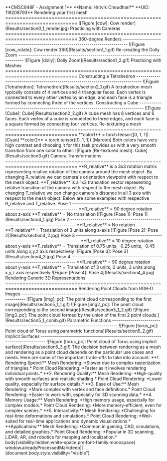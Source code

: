  \*\*CMSC848F - Assignment 1\*\* \*\*Name: Hritvik Choudhari\*\* \*\*UID: 119208793\*\* Rendering your first mesh =============================================================================== !\[Figure \[cow\]: Cow render\](Results/section0\_1\_render.jpg) Practicing with Cameras =============================================================================== 360-degree Renders -------------------------------------------------------------------------------- !\[Figure \[cow\_rotate\]: Cow render 360\](Results/section1\_1.gif) Re-creating the Dolly Zoom -------------------------------------------------------------------------------- !\[Figure \[dolly\]: Dolly Zoom\](Results/section1\_2.gif) Practicing with Meshes =============================================================================== Constructing a Tetrahedron -------------------------------------------------------------------------------- !\[Figure \[Tetrahedron\]: Tetrahedron\](Results/section2\_1.gif) A tetrahedron mesh typically consists of 4 vertices and 4 triangular faces. Each vertex is connected to every other vertex by an edge, and each face is a triangle formed by connecting three of the vertices. Constructing a Cube -------------------------------------------------------------------------------- !\[Figure \[Cube\]: Cube\](Results/section2\_2.gif) A cube mesh has 8 vertices and 6 faces. Each vertex of a cube is connected to three edges, and each face is a square formed by connecting four vertices. Re-texturing a mesh =============================================================================== \*\*color1\*\* = torch.tensor(\[0, 1, 1\]) \[Cyan\] \*\*color2\*\* = torch.tensor(\[0, 1, 1\]) \[Maroon\] Both colors have very high contrast and choosing it for this task provides us with a very smooth transition from one color to other. !\[Figure \[Re-textured mesh\]: Cube\](Results/section3.gif) Camera Transformations =============================================================================== \*\*R\_relative\*\* is a 3x3 rotation matrix representing relative rotation of the camera around the mesh object. By changing R\_relative we can camera's orientation viewpoint with respect to the mesh object. \*\*T\_relative\*\* is a 1x3 translation vector representing relative transition of the camera with respect to the mesh object. By changing T\_relative we can change camera's distance in all 3 axis with respect to the mesh object. Below are some examples with respective R\_relative and T\_relative. Pose 1 -------------------------------------------------------------------------------- \*\*R\_relative\*\* = 90 degree rotation about z-axis \*\*T\_relative\*\* = No translation !\[Figure \[Pose 1\]: Pose 1\](Results/section4\_1.jpg) Pose 2 -------------------------------------------------------------------------------- \*\*R\_relative\*\* = No rotation \*\*T\_relative\*\* = Translation of 3 units along z-axis !\[Figure \[Pose 2\]: Pose 2\](Results/section4\_2.jpg) Pose 3 -------------------------------------------------------------------------------- \*\*R\_relative\*\* = 10 degree rotation about y-axis \*\*T\_relative\*\* = Translation of 0.75 units, -0.25 units, -0.45 units along x,y,z axis respectively !\[Figure \[Pose 3\]: Pose 3\](Results/section4\_3.jpg) Pose 4 -------------------------------------------------------------------------------- \*\*R\_relative\*\* = 90 degree rotation about y-axis \*\*T\_relative\*\* = Translation of 3 units, 0 units, 3 units along x,y,z axis respectively !\[Figure \[Pose 4\]: Pose 4\](Results/section4\_4.jpg) Rendering Generic 3D Representations =============================================================================== Rendering Point Clouds from RGB-D Images -------------------------------------------------------------------------------- !\[Figure \[img1\_pc\]: The point cloud corresponding to the first image\](Results/section5\_1\_1.gif) !\[Figure \[img2\_pc\]: The point cloud corresponding to the second image\](Results/section5\_1\_2.gif) !\[Figure \[img3\_pc\]: The point cloud formed by the union of the first 2 point clouds.\](Results/section5\_1\_comb.gif) Parametric Functions -------------------------------------------------------------------------------- !\[Figure \[torus\_pc\]: Point cloud of Torus using parametric functions\](Results/section5\_2.gif) Implicit Surfaces -------------------------------------------------------------------------------- !\[Figure \[torus\_pc\]: Point cloud of Torus using implicit surface\](Results/section5\_3.gif) The decision between rendering as a mesh and rendering as a point cloud depends on the particular use cases and needs. Here are some of the important trade-offs to take into account: \*\*1. Rendering Speed:\*\* Mesh Rendering: \*Slower due to complex rasterization of triangles.\* Point Cloud Rendering: \*Faster as it involves rendering individual points.\* \*\*2. Rendering Quality:\*\* Mesh Rendering: \*High-quality with smooth surfaces and realistic shading.\* Point Cloud Rendering: \*Lower quality, especially for surface details.\* \*\*3. Ease of Use:\*\* Mesh Rendering: \*More complex with vertex and face definitions.\* Point Cloud Rendering: \*Easier to work with, especially for 3D scanning data.\* \*\*4. Memory Usage:\*\* Mesh Rendering: \*High memory usage, especially for complex models.\* Point Cloud Rendering: \*More memory-efficient, even for complex scenes.\* \*\*5. Interactivity:\*\* Mesh Rendering: \*Challenging for real-time deformations and simulations.\* Point Cloud Rendering: \*Well-suited for real-time applications and dynamic visualizations.\* \*\*Applications:\*\* Mesh Rendering: \*Common in gaming, CAD, simulations, and detailed graphics.\* Point Cloud Rendering: \*Popular in 3D scanning, LiDAR, AR, and robotics for mapping and localization.\*  body{visibility:hidden;white-space:pre;font-family:monospace} window.alreadyProcessedMarkdeep||(document.body.style.visibility="visible")